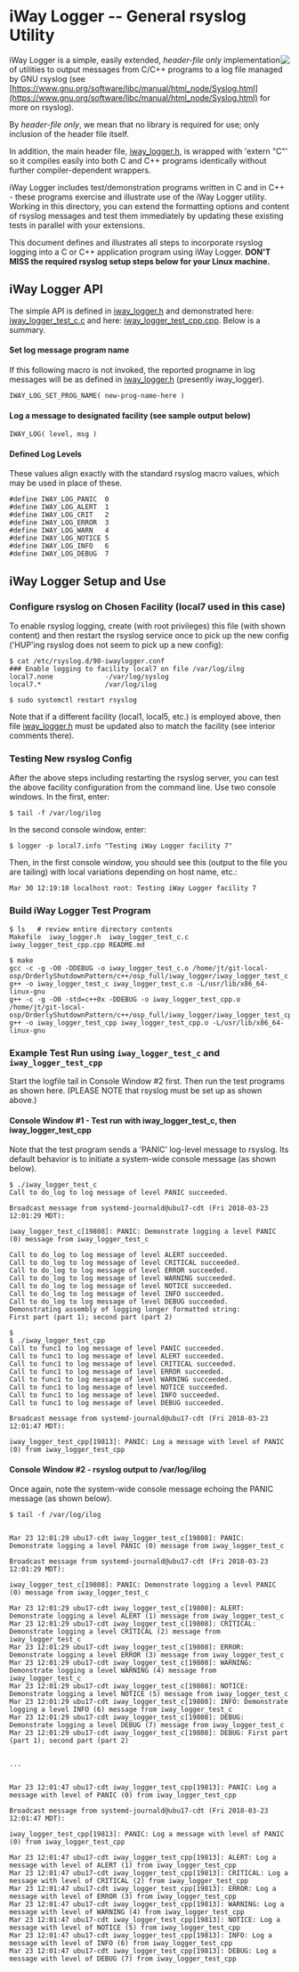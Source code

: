 # iWay Logger -- General rsyslog Utility

<img style="float: right;" src="../../images/iwaytechnology284x60.gif" /> iWay Logger is a simple, easily extended, *header-file only* implementation of utilities to output messages from C/C++ programs to a log file managed by GNU rsyslog (see [https://www.gnu.org/software/libc/manual/html_node/Syslog.html](https://www.gnu.org/software/libc/manual/html_node/Syslog.html) for more on rsyslog).

By *header-file only*, we mean that no library is required for use; only inclusion of the header file itself.

In addition, the main header file, [iway_logger.h](./iway_logger.h), is wrapped with 'extern "C"' so it compiles easily into both C and C++ programs identically without further compiler-dependent wrappers.

iWay Logger includes test/demonstration programs written in C and in C++ - these programs exercise and illustrate use of the iWay Logger utility.  Working in this directory, you can extend the formatting options and content of rsyslog messages and test them immediately by updating these existing tests in parallel with your extensions.

This document defines and illustrates all steps to incorporate rsyslog logging into a C or C++ application program using iWay Logger.  **DON'T MISS the required rsyslog setup steps below for your Linux machine.**

## iWay Logger API

The simple API is defined in [iway_logger.h](./iway_logger.h) and demonstrated here: [iway_logger_test_c.c](./iway_logger_test_c.c) and here: [iway_logger_test_cpp.cpp](./iway_logger_test_cpp.cpp).  Below is a summary.   
#### Set log message program name

If this following macro is not invoked, the reported progname in log messages will be as defined in [iway_logger.h](./iway_logger.h) (presently iway_logger).

```
IWAY_LOG_SET_PROG_NAME( new-prog-name-here )
```

#### Log a message to designated facility (see sample output below)

```
IWAY_LOG( level, msg )
```

#### Defined Log Levels

These values align exactly with the standard rsyslog macro values, which may be used in place of these.

```
#define IWAY_LOG_PANIC  0
#define IWAY_LOG_ALERT  1
#define IWAY_LOG_CRIT   2
#define IWAY_LOG_ERROR  3
#define IWAY_LOG_WARN   4
#define IWAY_LOG_NOTICE 5
#define IWAY_LOG_INFO   6
#define IWAY_LOG_DEBUG  7
```

## iWay Logger Setup and Use


### Configure rsyslog on Chosen Facility (local7 used in this case)

To enable rsyslog logging, create (with root privileges) this file (with shown content) and then restart the rsyslog service once to pick up the new config ('HUP'ing rsyslog does not seem to pick up a new config):

```
$ cat /etc/rsyslog.d/90-iwaylogger.conf
### Enable logging to facility local7 on file /var/log/ilog
local7.none             -/var/log/syslog
local7.*                /var/log/ilog

$ sudo systemctl restart rsyslog
```

Note that if a different facility (local1, local5, etc.) is employed above, then file [iway_logger.h](./iway_logger.h) must be updated also to match the facility (see interior comments there).

### Testing New rsyslog Config

After the above steps including restarting the rsyslog server, you can test the above facility configuration from the command line.  Use two console windows.  In the first, enter:
```
$ tail -f /var/log/ilog
```
In the second console window, enter:
```
$ logger -p local7.info "Testing iWay Logger facility 7"
```
Then, in the first console window, you should see this (output to the file you are tailing) with local variations depending on host name, etc.:
```
Mar 30 12:19:10 localhost root: Testing iWay Logger facility 7
```

### Build iWay Logger Test Program

```
$ ls   # review entire directory contents
Makefile  iway_logger.h  iway_logger_test_c.c  iway_logger_test_cpp.cpp README.md

$ make
gcc -c -g -O0 -DDEBUG -o iway_logger_test_c.o /home/jt/git-local-osp/OrderlyShutdownPattern/c++/osp_full/iway_logger/iway_logger_test_c.c
g++ -o iway_logger_test_c iway_logger_test_c.o -L/usr/lib/x86_64-linux-gnu
g++ -c -g -O0 -std=c++0x -DDEBUG -o iway_logger_test_cpp.o /home/jt/git-local-osp/OrderlyShutdownPattern/c++/osp_full/iway_logger/iway_logger_test_cpp.cpp
g++ -o iway_logger_test_cpp iway_logger_test_cpp.o -L/usr/lib/x86_64-linux-gnu
```

### Example Test Run using `iway_logger_test_c` and `iway_logger_test_cpp`

Start the logfile tail in Console Window #2 first.  Then run the test programs as shown here.  (PLEASE NOTE that rsyslog must be set up as shown above.)


#### Console Window #1 - Test run with iway_logger_test_c, then iway_logger_test_cpp

Note that the test program sends a 'PANIC' log-level message to rsyslog.  Its default behavior is to initiate a system-wide console message (as shown below).

```
$ ./iway_logger_test_c
Call to do_log to log message of level PANIC succeeded.

Broadcast message from systemd-journald@ubu17-cdt (Fri 2018-03-23 12:01:29 MDT):

iway_logger_test_c[19808]: PANIC: Demonstrate logging a level PANIC (0) message from iway_logger_test_c

Call to do_log to log message of level ALERT succeeded.
Call to do_log to log message of level CRITICAL succeeded.
Call to do_log to log message of level ERROR succeeded.
Call to do_log to log message of level WARNING succeeded.
Call to do_log to log message of level NOTICE succeeded.
Call to do_log to log message of level INFO succeeded.
Call to do_log to log message of level DEBUG succeeded.
Demonstrating assembly of logging longer formatted string:
First part (part 1); second part (part 2)

$
$ ./iway_logger_test_cpp
Call to func1 to log message of level PANIC succeeded.
Call to func1 to log message of level ALERT succeeded.
Call to func1 to log message of level CRITICAL succeeded.
Call to func1 to log message of level ERROR succeeded.
Call to func1 to log message of level WARNING succeeded.
Call to func1 to log message of level NOTICE succeeded.
Call to func1 to log message of level INFO succeeded.
Call to func1 to log message of level DEBUG succeeded.

Broadcast message from systemd-journald@ubu17-cdt (Fri 2018-03-23 12:01:47 MDT):

iway_logger_test_cpp[19813]: PANIC: Log a message with level of PANIC (0) from iway_logger_test_cpp
```


#### Console Window #2 - rsyslog output to /var/log/ilog

Once again, note the system-wide console message echoing the PANIC message (as shown below).

```
$ tail -f /var/log/ilog


Mar 23 12:01:29 ubu17-cdt iway_logger_test_c[19808]: PANIC: Demonstrate logging a level PANIC (0) message from iway_logger_test_c

Broadcast message from systemd-journald@ubu17-cdt (Fri 2018-03-23 12:01:29 MDT):

iway_logger_test_c[19808]: PANIC: Demonstrate logging a level PANIC (0) message from iway_logger_test_c

Mar 23 12:01:29 ubu17-cdt iway_logger_test_c[19808]: ALERT: Demonstrate logging a level ALERT (1) message from iway_logger_test_c
Mar 23 12:01:29 ubu17-cdt iway_logger_test_c[19808]: CRITICAL: Demonstrate logging a level CRITICAL (2) message from iway_logger_test_c
Mar 23 12:01:29 ubu17-cdt iway_logger_test_c[19808]: ERROR: Demonstrate logging a level ERROR (3) message from iway_logger_test_c
Mar 23 12:01:29 ubu17-cdt iway_logger_test_c[19808]: WARNING: Demonstrate logging a level WARNING (4) message from iway_logger_test_c
Mar 23 12:01:29 ubu17-cdt iway_logger_test_c[19808]: NOTICE: Demonstrate logging a level NOTICE (5) message from iway_logger_test_c
Mar 23 12:01:29 ubu17-cdt iway_logger_test_c[19808]: INFO: Demonstrate logging a level INFO (6) message from iway_logger_test_c
Mar 23 12:01:29 ubu17-cdt iway_logger_test_c[19808]: DEBUG: Demonstrate logging a level DEBUG (7) message from iway_logger_test_c
Mar 23 12:01:29 ubu17-cdt iway_logger_test_c[19808]: DEBUG: First part (part 1); second part (part 2)


...


Mar 23 12:01:47 ubu17-cdt iway_logger_test_cpp[19813]: PANIC: Log a message with level of PANIC (0) from iway_logger_test_cpp

Broadcast message from systemd-journald@ubu17-cdt (Fri 2018-03-23 12:01:47 MDT):

iway_logger_test_cpp[19813]: PANIC: Log a message with level of PANIC (0) from iway_logger_test_cpp

Mar 23 12:01:47 ubu17-cdt iway_logger_test_cpp[19813]: ALERT: Log a message with level of ALERT (1) from iway_logger_test_cpp
Mar 23 12:01:47 ubu17-cdt iway_logger_test_cpp[19813]: CRITICAL: Log a message with level of CRITICAL (2) from iway_logger_test_cpp
Mar 23 12:01:47 ubu17-cdt iway_logger_test_cpp[19813]: ERROR: Log a message with level of ERROR (3) from iway_logger_test_cpp
Mar 23 12:01:47 ubu17-cdt iway_logger_test_cpp[19813]: WARNING: Log a message with level of WARNING (4) from iway_logger_test_cpp
Mar 23 12:01:47 ubu17-cdt iway_logger_test_cpp[19813]: NOTICE: Log a message with level of NOTICE (5) from iway_logger_test_cpp
Mar 23 12:01:47 ubu17-cdt iway_logger_test_cpp[19813]: INFO: Log a message with level of INFO (6) from iway_logger_test_cpp
Mar 23 12:01:47 ubu17-cdt iway_logger_test_cpp[19813]: DEBUG: Log a message with level of DEBUG (7) from iway_logger_test_cpp

```

